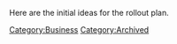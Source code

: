 Here are the initial ideas for the rollout plan.

[Category:Business](Category:Business "wikilink")
[Category:Archived](Category:Archived "wikilink")
